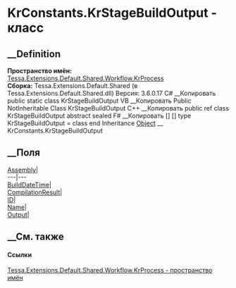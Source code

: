 # KrConstants.KrStageBuildOutput - класс
##  __Definition
 **Пространство имён:**
[Tessa.Extensions.Default.Shared.Workflow.KrProcess](N_Tessa_Extensions_Default_Shared_Workflow_KrProcess.htm)  
 **Сборка:** Tessa.Extensions.Default.Shared (в
Tessa.Extensions.Default.Shared.dll) Версия: 3.6.0.17
C# __Копировать
     public static class KrStageBuildOutput
VB __Копировать
     Public NotInheritable Class KrStageBuildOutput
C++ __Копировать
     public ref class KrStageBuildOutput abstract sealed
F# __Копировать
     [<AbstractClassAttribute>]
    [<SealedAttribute>]
    type KrStageBuildOutput = class end
Inheritance
    [Object](https://learn.microsoft.com/dotnet/api/system.object) __ KrConstants.KrStageBuildOutput
##  __Поля
[Assembly](F_Tessa_Extensions_Default_Shared_Workflow_KrProcess_KrConstants_KrStageBuildOutput_Assembly.htm)|  
---|---  
[BuildDateTime](F_Tessa_Extensions_Default_Shared_Workflow_KrProcess_KrConstants_KrStageBuildOutput_BuildDateTime.htm)|  
[CompilationResult](F_Tessa_Extensions_Default_Shared_Workflow_KrProcess_KrConstants_KrStageBuildOutput_CompilationResult.htm)|  
[ID](F_Tessa_Extensions_Default_Shared_Workflow_KrProcess_KrConstants_KrStageBuildOutput_ID.htm)|  
[Name](F_Tessa_Extensions_Default_Shared_Workflow_KrProcess_KrConstants_KrStageBuildOutput_Name.htm)|  
[Output](F_Tessa_Extensions_Default_Shared_Workflow_KrProcess_KrConstants_KrStageBuildOutput_Output.htm)|  
## __См. также
#### Ссылки
[Tessa.Extensions.Default.Shared.Workflow.KrProcess - пространство
имён](N_Tessa_Extensions_Default_Shared_Workflow_KrProcess.htm)

